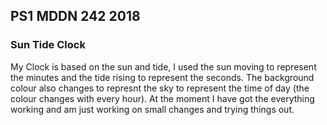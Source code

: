## PS1 MDDN 242 2018

### Sun Tide Clock

My Clock is based on the sun and tide, I used the sun moving to represent the minutes and the tide rising to represent the seconds. The background colour also changes to represnt the sky to represent the time of day (the colour changes with every hour). At the moment I have got the everything working and am just working on small changes and trying things out.


